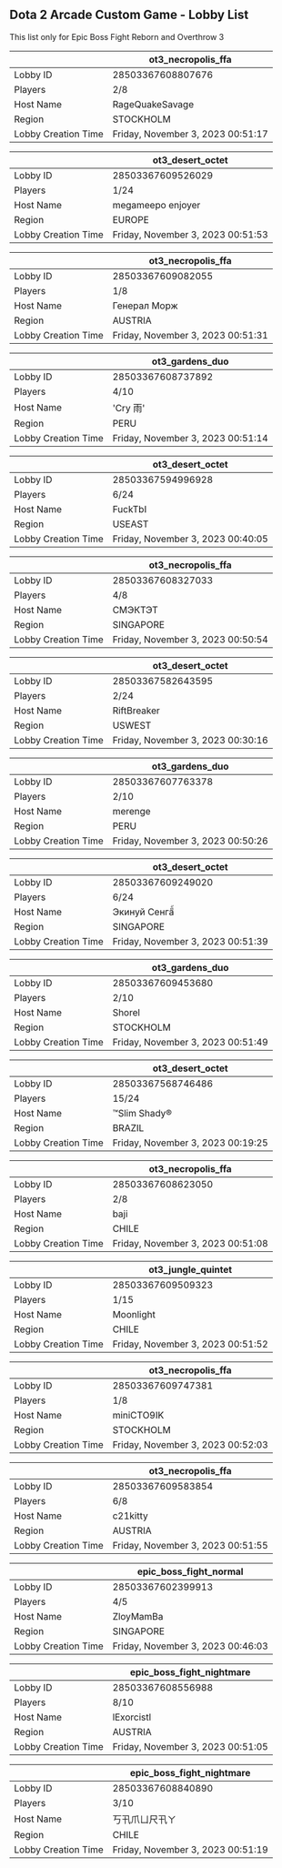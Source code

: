 ## Dota 2 Arcade Custom Game - Lobby List

This list only for Epic Boss Fight Reborn and Overthrow 3

|  | ot3_necropolis_ffa |
| ------ | ------ |
| Lobby ID | 28503367608807676 |
| Players | 2/8 |
| Host Name | RageQuakeSavage |
| Region | STOCKHOLM |
| Lobby Creation Time | Friday, November 3, 2023 00:51:17 |


|  | ot3_desert_octet |
| ------ | ------ |
| Lobby ID | 28503367609526029 |
| Players | 1/24 |
| Host Name | megameepo enjoyer |
| Region | EUROPE |
| Lobby Creation Time | Friday, November 3, 2023 00:51:53 |


|  | ot3_necropolis_ffa |
| ------ | ------ |
| Lobby ID | 28503367609082055 |
| Players | 1/8 |
| Host Name | Генерал Морж |
| Region | AUSTRIA |
| Lobby Creation Time | Friday, November 3, 2023 00:51:31 |


|  | ot3_gardens_duo |
| ------ | ------ |
| Lobby ID | 28503367608737892 |
| Players | 4/10 |
| Host Name | 'Cry 雨' |
| Region | PERU |
| Lobby Creation Time | Friday, November 3, 2023 00:51:14 |


|  | ot3_desert_octet |
| ------ | ------ |
| Lobby ID | 28503367594996928 |
| Players | 6/24 |
| Host Name | FuckTbI |
| Region | USEAST |
| Lobby Creation Time | Friday, November 3, 2023 00:40:05 |


|  | ot3_necropolis_ffa |
| ------ | ------ |
| Lobby ID | 28503367608327033 |
| Players | 4/8 |
| Host Name | СМЭКТЭТ |
| Region | SINGAPORE |
| Lobby Creation Time | Friday, November 3, 2023 00:50:54 |


|  | ot3_desert_octet |
| ------ | ------ |
| Lobby ID | 28503367582643595 |
| Players | 2/24 |
| Host Name | RiftBreaker |
| Region | USWEST |
| Lobby Creation Time | Friday, November 3, 2023 00:30:16 |


|  | ot3_gardens_duo |
| ------ | ------ |
| Lobby ID | 28503367607763378 |
| Players | 2/10 |
| Host Name | merenge |
| Region | PERU |
| Lobby Creation Time | Friday, November 3, 2023 00:50:26 |


|  | ot3_desert_octet |
| ------ | ------ |
| Lobby ID | 28503367609249020 |
| Players | 6/24 |
| Host Name | Экинуй Сенгаี้ |
| Region | SINGAPORE |
| Lobby Creation Time | Friday, November 3, 2023 00:51:39 |


|  | ot3_gardens_duo |
| ------ | ------ |
| Lobby ID | 28503367609453680 |
| Players | 2/10 |
| Host Name | Shorel |
| Region | STOCKHOLM |
| Lobby Creation Time | Friday, November 3, 2023 00:51:49 |


|  | ot3_desert_octet |
| ------ | ------ |
| Lobby ID | 28503367568746486 |
| Players | 15/24 |
| Host Name | ™Slim Shady® |
| Region | BRAZIL |
| Lobby Creation Time | Friday, November 3, 2023 00:19:25 |


|  | ot3_necropolis_ffa |
| ------ | ------ |
| Lobby ID | 28503367608623050 |
| Players | 2/8 |
| Host Name | baji |
| Region | CHILE |
| Lobby Creation Time | Friday, November 3, 2023 00:51:08 |


|  | ot3_jungle_quintet |
| ------ | ------ |
| Lobby ID | 28503367609509323 |
| Players | 1/15 |
| Host Name | Moonlight |
| Region | CHILE |
| Lobby Creation Time | Friday, November 3, 2023 00:51:52 |


|  | ot3_necropolis_ffa |
| ------ | ------ |
| Lobby ID | 28503367609747381 |
| Players | 1/8 |
| Host Name | miniCTO9IK |
| Region | STOCKHOLM |
| Lobby Creation Time | Friday, November 3, 2023 00:52:03 |


|  | ot3_necropolis_ffa |
| ------ | ------ |
| Lobby ID | 28503367609583854 |
| Players | 6/8 |
| Host Name | c21kitty |
| Region | AUSTRIA |
| Lobby Creation Time | Friday, November 3, 2023 00:51:55 |


|  | epic_boss_fight_normal |
| ------ | ------ |
| Lobby ID | 28503367602399913 |
| Players | 4/5 |
| Host Name | ZloyMamBa |
| Region | SINGAPORE |
| Lobby Creation Time | Friday, November 3, 2023 00:46:03 |


|  | epic_boss_fight_nightmare |
| ------ | ------ |
| Lobby ID | 28503367608556988 |
| Players | 8/10 |
| Host Name | lExorcistl |
| Region | AUSTRIA |
| Lobby Creation Time | Friday, November 3, 2023 00:51:05 |


|  | epic_boss_fight_nightmare |
| ------ | ------ |
| Lobby ID | 28503367608840890 |
| Players | 3/10 |
| Host Name | 丂卂爪ㄩ尺卂ㄚ |
| Region | CHILE |
| Lobby Creation Time | Friday, November 3, 2023 00:51:19 |


